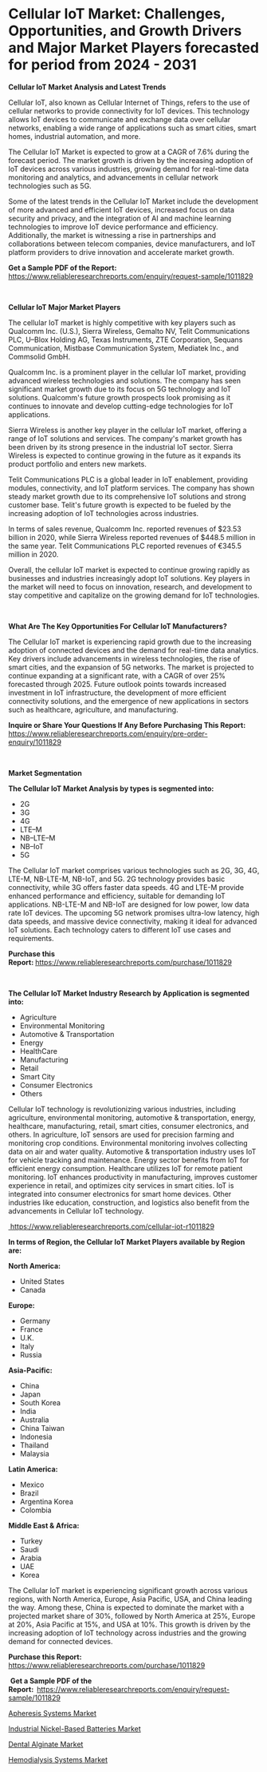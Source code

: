 <p><h1>Cellular IoT Market: Challenges, Opportunities, and Growth Drivers and Major Market Players forecasted for period from 2024 - 2031</h1></p><p><strong>Cellular IoT Market Analysis and Latest Trends</strong></p>
<p><p>Cellular IoT, also known as Cellular Internet of Things, refers to the use of cellular networks to provide connectivity for IoT devices. This technology allows IoT devices to communicate and exchange data over cellular networks, enabling a wide range of applications such as smart cities, smart homes, industrial automation, and more.</p><p>The Cellular IoT Market is expected to grow at a CAGR of 7.6% during the forecast period. The market growth is driven by the increasing adoption of IoT devices across various industries, growing demand for real-time data monitoring and analytics, and advancements in cellular network technologies such as 5G. </p><p>Some of the latest trends in the Cellular IoT Market include the development of more advanced and efficient IoT devices, increased focus on data security and privacy, and the integration of AI and machine learning technologies to improve IoT device performance and efficiency. Additionally, the market is witnessing a rise in partnerships and collaborations between telecom companies, device manufacturers, and IoT platform providers to drive innovation and accelerate market growth.</p></p>
<p><strong>Get a Sample PDF of the Report:&nbsp;</strong> <a href="https://www.reliableresearchreports.com/enquiry/request-sample/1011829">https://www.reliableresearchreports.com/enquiry/request-sample/1011829</a></p>
<p>&nbsp;</p>
<p><strong>Cellular IoT Major Market Players</strong></p>
<p><p>The cellular IoT market is highly competitive with key players such as Qualcomm Inc. (U.S.), Sierra Wireless, Gemalto NV, Telit Communications PLC, U–Blox Holding AG, Texas Instruments, ZTE Corporation, Sequans Communication, Mistbase Communication System, Mediatek Inc., and Commsolid GmbH.</p><p>Qualcomm Inc. is a prominent player in the cellular IoT market, providing advanced wireless technologies and solutions. The company has seen significant market growth due to its focus on 5G technology and IoT solutions. Qualcomm's future growth prospects look promising as it continues to innovate and develop cutting-edge technologies for IoT applications.</p><p>Sierra Wireless is another key player in the cellular IoT market, offering a range of IoT solutions and services. The company's market growth has been driven by its strong presence in the industrial IoT sector. Sierra Wireless is expected to continue growing in the future as it expands its product portfolio and enters new markets.</p><p>Telit Communications PLC is a global leader in IoT enablement, providing modules, connectivity, and IoT platform services. The company has shown steady market growth due to its comprehensive IoT solutions and strong customer base. Telit's future growth is expected to be fueled by the increasing adoption of IoT technologies across industries.</p><p>In terms of sales revenue, Qualcomm Inc. reported revenues of $23.53 billion in 2020, while Sierra Wireless reported revenues of $448.5 million in the same year. Telit Communications PLC reported revenues of €345.5 million in 2020.</p><p>Overall, the cellular IoT market is expected to continue growing rapidly as businesses and industries increasingly adopt IoT solutions. Key players in the market will need to focus on innovation, research, and development to stay competitive and capitalize on the growing demand for IoT technologies.</p></p>
<p>&nbsp;</p>
<p><strong>What Are The Key Opportunities For Cellular IoT Manufacturers?</strong></p>
<p><p>The Cellular IoT market is experiencing rapid growth due to the increasing adoption of connected devices and the demand for real-time data analytics. Key drivers include advancements in wireless technologies, the rise of smart cities, and the expansion of 5G networks. The market is projected to continue expanding at a significant rate, with a CAGR of over 25% forecasted through 2025. Future outlook points towards increased investment in IoT infrastructure, the development of more efficient connectivity solutions, and the emergence of new applications in sectors such as healthcare, agriculture, and manufacturing.</p></p>
<p><strong>Inquire or Share Your Questions If Any Before Purchasing This Report:</strong> <a href="https://www.reliableresearchreports.com/enquiry/pre-order-enquiry/1011829">https://www.reliableresearchreports.com/enquiry/pre-order-enquiry/1011829</a></p>
<p>&nbsp;</p>
<p><strong>Market Segmentation</strong></p>
<p><strong>The Cellular IoT Market Analysis by types is segmented into:</strong></p>
<p><ul><li>2G</li><li>3G</li><li>4G</li><li>LTE–M</li><li>NB–LTE–M</li><li>NB–IoT</li><li>5G</li></ul></p>
<p><p>The Cellular IoT market comprises various technologies such as 2G, 3G, 4G, LTE-M, NB-LTE-M, NB-IoT, and 5G. 2G technology provides basic connectivity, while 3G offers faster data speeds. 4G and LTE-M provide enhanced performance and efficiency, suitable for demanding IoT applications. NB-LTE-M and NB-IoT are designed for low power, low data rate IoT devices. The upcoming 5G network promises ultra-low latency, high data speeds, and massive device connectivity, making it ideal for advanced IoT solutions. Each technology caters to different IoT use cases and requirements.</p></p>
<p><strong>Purchase this Report:&nbsp;</strong><a href="https://www.reliableresearchreports.com/purchase/1011829">https://www.reliableresearchreports.com/purchase/1011829</a></p>
<p>&nbsp;</p>
<p><strong>The Cellular IoT Market Industry Research by Application is segmented into:</strong></p>
<p><ul><li>Agriculture</li><li>Environmental Monitoring</li><li>Automotive & Transportation</li><li>Energy</li><li>HealthCare</li><li>Manufacturing</li><li>Retail</li><li>Smart City</li><li>Consumer Electronics</li><li>Others</li></ul></p>
<p><p>Cellular IoT technology is revolutionizing various industries, including agriculture, environmental monitoring, automotive & transportation, energy, healthcare, manufacturing, retail, smart cities, consumer electronics, and others. In agriculture, IoT sensors are used for precision farming and monitoring crop conditions. Environmental monitoring involves collecting data on air and water quality. Automotive & transportation industry uses IoT for vehicle tracking and maintenance. Energy sector benefits from IoT for efficient energy consumption. Healthcare utilizes IoT for remote patient monitoring. IoT enhances productivity in manufacturing, improves customer experience in retail, and optimizes city services in smart cities. IoT is integrated into consumer electronics for smart home devices. Other industries like education, construction, and logistics also benefit from the advancements in Cellular IoT technology.</p></p>
<p><a href="https://www.reliableresearchreports.com/cellular-iot-r1011829">&nbsp;https://www.reliableresearchreports.com/cellular-iot-r1011829</a></p>
<p><strong>In terms of Region, the Cellular IoT Market Players available by Region are:</strong></p>
<p>
    <p> <strong> North America: </strong>
        <ul>
            <li>United States</li>
            <li>Canada</li>
        </ul>
        </p> 
    <p> <strong> Europe: </strong>
        <ul>
            <li>Germany</li>
            <li>France</li>
            <li>U.K.</li>
            <li>Italy</li>
            <li>Russia</li>
        </ul>
        </p> 
    <p> <strong> Asia-Pacific: </strong>
        <ul>
            <li>China</li>
            <li>Japan</li>
            <li>South Korea</li>
            <li>India</li>
            <li>Australia</li>
            <li>China Taiwan</li>
            <li>Indonesia</li>
            <li>Thailand</li>
            <li>Malaysia</li>
        </ul>
        </p> 
    <p> <strong> Latin America: </strong>
        <ul>
            <li>Mexico</li>
            <li>Brazil</li>
            <li>Argentina Korea</li>
            <li>Colombia</li>
        </ul>
        </p> 
    <p> <strong> Middle East & Africa: </strong>
        <ul>
            <li>Turkey</li>
            <li>Saudi</li>
            <li>Arabia</li>
            <li>UAE</li>
            <li>Korea</li>
        </ul>
    </p>
    </p>
<p><p>The Cellular IoT market is experiencing significant growth across various regions, with North America, Europe, Asia Pacific, USA, and China leading the way. Among these, China is expected to dominate the market with a projected market share of 30%, followed by North America at 25%, Europe at 20%, Asia Pacific at 15%, and USA at 10%. This growth is driven by the increasing adoption of IoT technology across industries and the growing demand for connected devices.</p></p>
<p><strong>Purchase this Report: </strong><a href="https://www.reliableresearchreports.com/purchase/1011829">https://www.reliableresearchreports.com/purchase/1011829</a></p>
<p>&nbsp;<strong>Get a Sample PDF of the Report:&nbsp;&nbsp;</strong><a href="https://www.reliableresearchreports.com/enquiry/request-sample/1011829">https://www.reliableresearchreports.com/enquiry/request-sample/1011829</a></p>
<p><strong></strong></p>
<p><p><a href="https://github.com/nhteumcc68/Market-Research-Report-List-1/blob/main/apheresis-systems-market.md">Apheresis Systems Market</a></p><p><a href="https://www.linkedin.com/pulse/industrial-nickel-based-batteries-market-size-amp-share-analysis-f2i8f?trackingId=%2BVtOwVUN4VyY29P2kB%2FzJw%3D%3D">Industrial Nickel-Based Batteries Market</a></p><p><a href="https://www.linkedin.com/pulse/dental-alginate-market-global-regional-analysis-2024-2031-1wo7f?trackingId=HyFmQrpzDoveLtWn9zUNqA%3D%3D">Dental Alginate Market</a></p><p><a href="https://github.com/phuonganhit041011/Market-Research-Report-List-1/blob/main/hemodialysis-systems-market.md">Hemodialysis Systems Market</a></p></p>